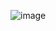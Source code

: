 ![image](https://user-images.githubusercontent.com/60442877/235317331-4b49e6c2-ac66-44c0-a40c-d6c00088e7ee.png)

